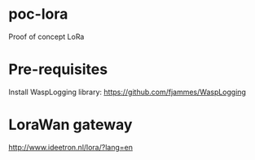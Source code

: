 # poc-lora

Proof of concept LoRa

# Pre-requisites

Install WaspLogging library: https://github.com/fjammes/WaspLogging

# LoraWan gateway

http://www.ideetron.nl/lora/?lang=en 
